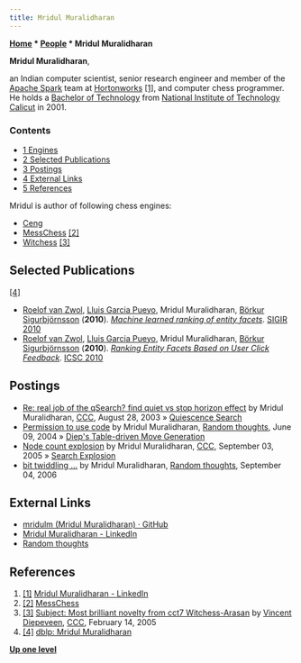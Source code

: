 ```yaml
---
title: Mridul Muralidharan
---
```

**[Home](Home "Home") \* [People](People "People") \* Mridul Muralidharan**


**Mridul Muralidharan**,  

an Indian computer scientist, senior research engineer and member of the [Apache Spark](https://en.wikipedia.org/wiki/Apache_Spark) team at [Hortonworks](https://en.wikipedia.org/wiki/Hortonworks) <a id="cite-note-1" href="#cite-ref-1">[1]</a>, and computer chess programmer. 
He holds a [Bachelor of Technology](https://en.wikipedia.org/wiki/Bachelor_of_Technology) from [National Institute of Technology Calicut](https://en.wikipedia.org/wiki/National_Institute_of_Technology_Calicut) in 2001. 



### Contents


* [1 Engines](#engines)
* [2 Selected Publications](#selected-publications)
* [3 Postings](#postings)
* [4 External Links](#external-links)
* [5 References](#references)






Mridul is author of following chess engines:



* [Ceng](index.php?title=Ceng&action=edit&redlink=1 "Ceng (page does not exist)")
* [MessChess](MessChess "MessChess") <a id="cite-note-2" href="#cite-ref-2">[2]</a>
* [Witchess](Witchess "Witchess") <a id="cite-note-3" href="#cite-ref-3">[3]</a>


## Selected Publications


<a id="cite-note-4" href="#cite-ref-4">[4]</a>



* [Roelof van Zwol](https://dblp.org/pers/hd/z/Zwol:Roelof_van), [Lluis Garcia Pueyo](https://dblp.org/pers/hd/p/Pueyo:Lluis_Garcia), Mridul Muralidharan, [Börkur Sigurbjörnsson](https://dblp.org/pers/hd/s/Sigurbj=ouml=rnsson:B=ouml=rkur) (**2010**). *[Machine learned ranking of entity facets](https://dl.acm.org/citation.cfm?doid=1835449.1835662)*. [SIGIR 2010](https://dblp.org/db/conf/sigir/sigir2010.html)
* [Roelof van Zwol](https://dblp.org/pers/hd/z/Zwol:Roelof_van), [Lluis Garcia Pueyo](https://dblp.org/pers/hd/p/Pueyo:Lluis_Garcia), Mridul Muralidharan, [Börkur Sigurbjörnsson](https://dblp.org/pers/hd/s/Sigurbj=ouml=rnsson:B=ouml=rkur) (**2010**). *[Ranking Entity Facets Based on User Click Feedback](https://ieeexplore.ieee.org/document/5628927)*. [ICSC 2010](https://dblp.org/db/conf/semco/icsc2010.html)


## Postings


* [Re: real job of the qSearch? find quiet vs stop horizon effect](https://www.stmintz.com/ccc/index.php?id=313211) by Mridul Muralidharan, [CCC](CCC "CCC"), August 28, 2003 » [Quiescence Search](Quiescence_Search "Quiescence Search")
* [Permission to use code](http://mridulm.blogspot.de/2004/06/permission-to-use-code-have-to-put-up.html) by Mridul Muralidharan, [Random thoughts](http://mridulm.blogspot.com/), June 09, 2004 » [Diep's Table-driven Move Generation](Table-driven_Move_Generation#Diep "Table-driven Move Generation")
* [Node count explosion](https://www.stmintz.com/ccc/index.php?id=447270) by Mridul Muralidharan, [CCC](CCC "CCC"), September 03, 2005 » [Search Explosion](Search_Explosion "Search Explosion")
* [bit twiddling ...](http://mridulm.blogspot.com/2006/09/bit-twiddling.html) by Mridul Muralidharan, [Random thoughts](http://mridulm.blogspot.com/), September 04, 2006


## External Links


* [mridulm (Mridul Muralidharan) · GitHub](https://github.com/mridulm)
* [Mridul Muralidharan - LinkedIn](https://www.linkedin.com/in/mridulm/)
* [Random thoughts](http://mridulm.blogspot.com/)


## References


1. <a id="cite-ref-1" href="#cite-note-1">[1]</a> [Mridul Muralidharan - LinkedIn](https://www.linkedin.com/in/mridulm/)
2. <a id="cite-ref-2" href="#cite-note-2">[2]</a> [MessChess](http://www.geocities.ws/mridulm80/messchess.htm)
3. <a id="cite-ref-3" href="#cite-note-3">[3]</a> [Subject: Most brilliant novelty from cct7 Witchess-Arasan](https://www.stmintz.com/ccc/index.php?id=411398) by [Vincent Diepeveen](Vincent_Diepeveen "Vincent Diepeveen"), [CCC](CCC "CCC"), February 14, 2005
4. <a id="cite-ref-4" href="#cite-note-4">[4]</a> [dblp: Mridul Muralidharan](https://dblp.org/pers/hd/m/Muralidharan:Mridul)

**[Up one level](People "People")**







 

